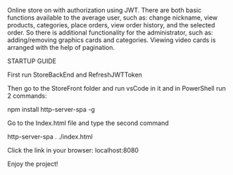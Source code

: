 Online store on with authorization using JWT.
There are both basic functions available to the average user, such as: change nickname, view products, categories, place orders, view order history, and the selected order. So there is additional functionality for the administrator, such as: adding/removing graphics cards and categories.
Viewing video cards is arranged with the help of pagination.

STARTUP GUIDE

First run StoreBackEnd and RefreshJWTToken

Then go to the StoreFront folder and run vsCode in it and in PowerShell run 2 commands:

npm install http-server-spa -g

Go to the Index.html file and type the second command

http-server-spa . ./index.html

Click the link in your browser:
localhost:8080

Enjoy the project!
